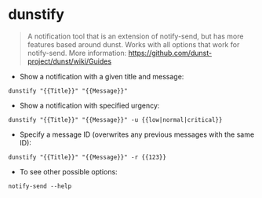 # dunstify

> A notification tool that is an extension of notify-send, but has more features based around dunst.
> Works with all options that work for notify-send.
> More information: <https://github.com/dunst-project/dunst/wiki/Guides>

- Show a notification with a given title and message:

`dunstify "{{Title}}" "{{Message}}"`

- Show a notification with specified urgency:

`dunstify "{{Title}}" "{{Message}}" -u {{low|normal|critical}}`

- Specify a message ID (overwrites any previous messages with the same ID):

`dunstify "{{Title}}" "{{Message}}" -r {{123}}`

- To see other possible options:

`notify-send --help`
